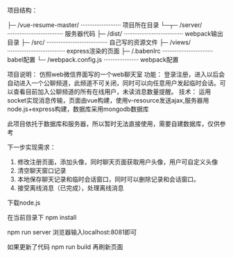 
项目结构：

├─ /vue-resume-master/ ······················· 项目所在目录
└─┬─ /server/ ································ 服务器代码
  ├─ /dist/ ·································· webpack输出目录
  ├─ /src/ ··································· 自己写的资源文件
  ├─ /views/ ································· express渲染的页面
  ├─ /.babenIrc ····························· babel配置
  └─ /webpack.config.js ···················· webpack配置

项目说明：
 仿照web微信界面写的一个web聊天室
 功能：
  登录注册，进入以后会自动进入一个公聊频道，此频道不可关闭，同时可以向任意用户发起临时会话。可以查看目前加入公聊频道的所有在线用户，未读消息数量提醒。
 技术：
  运用socket实现消息传输，页面由vue构建，使用v-resource发送ajax,服务器用node.js+express构建，数据库采用mongodb数据库
 
此项目依托于数据库和服务器，所以暂时无法直接使用，需要自建数据库，仅供参考

下一步实现需求：
 1. 修改注册页面，添加头像，同时聊天页面获取用户头像，用户可自定义头像
 2. 清空聊天窗口记录
 3. 本地保存聊天记录和临时会话窗口，同时可以删除记录和会话窗口。
 4. 接受离线消息（已完成），处理离线消息

下载node.js

在当前目录下
 npm install

npm run server
浏览器输入localhost:8081即可

如果更新了代码
npm run build 再刷新页面

